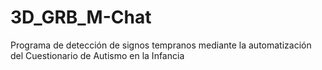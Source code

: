 # 3D_GRB_M-Chat
Programa de detección de signos tempranos mediante la automatización del Cuestionario de Autismo en la Infancia
